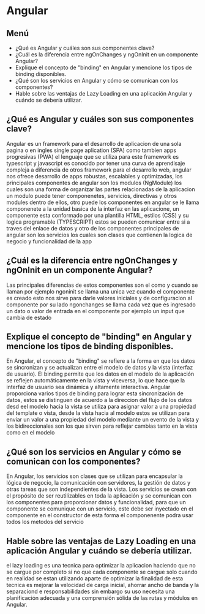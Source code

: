 # Angular

## Menú

- ¿Qué es Angular y cuáles son sus componentes clave?
- ¿Cuál es la diferencia entre ngOnChanges y ngOnInit en un componente Angular?
- Explique el concepto de "binding" en Angular y mencione los tipos de binding disponibles.
- ¿Qué son los servicios en Angular y cómo se comunican con los componentes?
- Hable sobre las ventajas de Lazy Loading en una aplicación Angular y cuándo se debería utilizar.

## ¿Qué es Angular y cuáles son sus componentes clave?

Angular es un framework para el desarrollo de aplicacion de una sola pagina o en ingles single page aplication (SPA) como tambien apps progresivas (PWA) el lenguaje que se utiliza para este framework es typescript y javascript es conocido por tener una curva de aprendisaje compleja a diferencia de otros framework para el desarrollo web, angular nos ofrece desarrollo de apps robustas, escalables y optimizadas, los principales componentes de angular son los modulos (NgModule) los cuales son una forma de organizar las partes relacionadas de la aplicacion un modulo puede tener componenetes, servicios, directivas y otros modules dentro de ellos, otro puede los componentes en angular se le llama componenete a la unidad basica de la interfaz en las aplicacione, un componente esta conformado por una plantilla HTML, estilos (CSS) y su logica programable (TYPESCRIPT) estos se pueden comunicar entre si a traves del enlace de datos y otro de los componentes principales de angular son los servicios los cuales son clases que contienen la logica de negocio y funcionalidad de la app

## ¿Cuál es la diferencia entre ngOnChanges y ngOnInit en un componente Angular?

Las principales diferencias de estos componentes son el como y cuando se llaman por ejemplo ngoninit se llama una unica vez cuando el componente es creado esto nos sirve para darle valores iniciales y de configuracion al componente por su lado ngonchanges se llama cada vez que es ingresado un dato o valor de entrada en el componente por ejemplo un input que cambia de estado

## Explique el concepto de "binding" en Angular y mencione los tipos de binding disponibles.

En Angular, el concepto de "binding" se refiere a la forma en que los datos se sincronizan y se actualizan entre el modelo de datos y la vista (interfaz de usuario). El binding permite que los datos en el modelo de la aplicación se reflejen automáticamente en la vista y viceversa, lo que hace que la interfaz de usuario sea dinámica y altamente interactiva. Angular proporciona varios tipos de binding para lograr esta sincronización de datos, estos se distinguen de acuerdo a la direccion del flujo de los datos desd eel modelo hacia la vista se utiliza para asignar valor a una propiedad del template o vista, desde la vista hacia al modelo estos se utilizan para enviar un valor a una propiedad del modelo mediante un evento de la vista y los bidireccionales son los que sirven para reflejar cambias tanto en la vista como en el modelo

## ¿Qué son los servicios en Angular y cómo se comunican con los componentes?

En Angular, los servicios son clases que se utilizan para encapsular la lógica de negocio, la comunicación con servidores, la gestión de datos y otras tareas que son independientes de la vista. Los servicios se crean con el propósito de ser reutilizables en toda la aplicación y se comunican con los componentes para proporcionar datos y funcionalidad, para que un componente se comunique con un servicio, este debe ser inyectado en el componente en el constructor de esta forma el componenente podra usar todos los metodos del servicio

## Hable sobre las ventajas de Lazy Loading en una aplicación Angular y cuándo se debería utilizar.

el lazy loading es una tecnica para optimizar la aplicacion haciendo que no se cargue por completo si no que cada componente se cargue solo cuando en realidad se estan utilizando aparte de optimizar la finalidad de esta tecnica es mejorar la velocidad de carga inicial, ahorrar ancho de banda y la separaciond e responsabilidades sin embargo su uso necesita una planificación adecuada y una comprensión sólida de las rutas y módulos en Angular.
